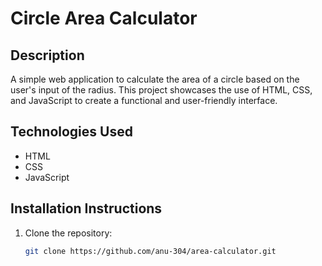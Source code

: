 # Circle Area Calculator

## Description
A simple web application to calculate the area of a circle based on the user's input of the radius. This project showcases the use of HTML, CSS, and JavaScript to create a functional and user-friendly interface.

## Technologies Used
- HTML
- CSS
- JavaScript

## Installation Instructions
1. Clone the repository:
   ```bash
   git clone https://github.com/anu-304/area-calculator.git
